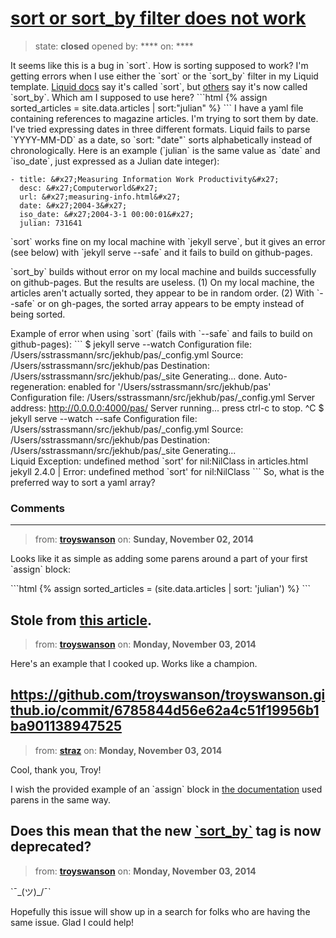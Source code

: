 # [sort or sort_by filter does not work](https://github.com/jekyll/jekyll-help/issues/165)

> state: **closed** opened by: **** on: ****

It seems like this is a bug in &#x60;sort&#x60;. How is sorting supposed to work? I&#x27;m getting errors when I use either the &#x60;sort&#x60; or the &#x60;sort_by&#x60; filter in my Liquid template. [Liquid docs](http://docs.shopify.com/themes/liquid-documentation/filters/array-filters#sort) say it&#x27;s called &#x60;sort&#x60;, but [others](http://cheat.markdunkley.com/) say it&#x27;s now called &#x60;sort_by&#x60;. Which am I supposed to use here?
&#x60;&#x60;&#x60;html
{% assign sorted_articles = site.data.articles  | sort:&quot;julian&quot; %}
&#x60;&#x60;&#x60;
I have a yaml file containing references to magazine articles. I&#x27;m trying to sort them by date. I&#x27;ve tried expressing dates in three different formats. Liquid fails to parse &#x60;YYYY-MM-DD&#x60; as a date, so &#x60;sort: &quot;date&quot;&#x60; sorts alphabetically instead of chronologically. Here is an example (&#x60;julian&#x60; is the same value as &#x60;date&#x60; and &#x60;iso_date&#x60;, just expressed as a Julian date integer):

    - title: &#x27;Measuring Information Work Productivity&#x27;
      desc: &#x27;Computerworld&#x27;
      url: &#x27;measuring-info.html&#x27;
      date: &#x27;2004-3&#x27;
      iso_date: &#x27;2004-3-1 00:00:01&#x27;
      julian: 731641

 &#x60;sort&#x60; works fine on my local machine with &#x60;jekyll serve&#x60;, but it gives an error (see below) with &#x60;jekyll serve --safe&#x60; and it fails to build on github-pages.

 &#x60;sort_by&#x60; builds without error on my local machine and builds successfully on github-pages. But the results are useless. (1) On my local machine, the articles aren&#x27;t actually sorted, they appear to be in random order. (2) With &#x60;--safe&#x60; or on gh-pages, the sorted array appears to be empty instead of being sorted.

Example of error when using &#x60;sort&#x60; (fails with &#x60;--safe&#x60; and fails to build on github-pages):
&#x60;&#x60;&#x60;
$ jekyll serve --watch
    Configuration file: /Users/sstrassmann/src/jekhub/pas/_config.yml
            Source: /Users/sstrassmann/src/jekhub/pas
       Destination: /Users/sstrassmann/src/jekhub/pas/_site
      Generating... 
                    done.
     Auto-regeneration: enabled for &#x27;/Users/sstrassmann/src/jekhub/pas&#x27;
Configuration file: /Users/sstrassmann/src/jekhub/pas/_config.yml
    Server address: http://0.0.0.0:4000/pas/
  Server running... press ctrl-c to stop.
 ^C
$ jekyll serve --watch --safe
Configuration file: /Users/sstrassmann/src/jekhub/pas/_config.yml
            Source: /Users/sstrassmann/src/jekhub/pas
       Destination: /Users/sstrassmann/src/jekhub/pas/_site
      Generating...     
  Liquid Exception: undefined method &#x60;sort&#x27; for nil:NilClass in articles.html
jekyll 2.4.0 | Error:  undefined method &#x60;sort&#x27; for nil:NilClass
&#x60;&#x60;&#x60;
So, what is the preferred way to sort a yaml array?

### Comments

---
> from: [**troyswanson**](https://github.com/jekyll/jekyll-help/issues/165#issuecomment-61440088) on: **Sunday, November 02, 2014**

Looks like it as simple as adding some parens around a part of your first &#x60;assign&#x60; block:

&#x60;&#x60;&#x60;html
{% assign sorted_articles = (site.data.articles | sort: &#x27;julian&#x27;) %}
&#x60;&#x60;&#x60;

Stole from [this article](http://www.leveluplunch.com/blog/2014/04/03/sort-pages-by-title-filter-array-by-layout-jekyllrb/).
---
> from: [**troyswanson**](https://github.com/jekyll/jekyll-help/issues/165#issuecomment-61504549) on: **Monday, November 03, 2014**

Here&#x27;s an example that I cooked up. Works like a champion.

https://github.com/troyswanson/troyswanson.github.io/commit/6785844d56e62a4c51f19956b1ba901138947525
---
> from: [**straz**](https://github.com/jekyll/jekyll-help/issues/165#issuecomment-61514504) on: **Monday, November 03, 2014**

Cool, thank you, Troy!

I wish the provided example of an &#x60;assign&#x60; block in [the documentation](http://docs.shopify.com/themes/liquid-documentation/filters/array-filters#sort) used parens in the same way.

Does this mean that the new [&#x60;sort_by&#x60;](http://cheat.markdunkley.com/) tag is now deprecated?
---
> from: [**troyswanson**](https://github.com/jekyll/jekyll-help/issues/165#issuecomment-61552304) on: **Monday, November 03, 2014**

&#x60;¯\_(ツ)_/¯&#x60;

Hopefully this issue will show up in a search for folks who are having the same issue. Glad I could help!
